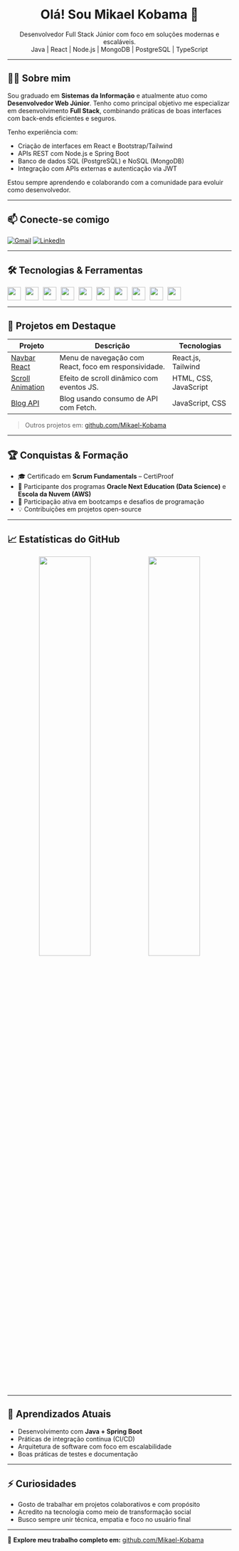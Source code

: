 <h1 align="center">Olá! Sou Mikael Kobama 👋</h1>

<p align="center">
Desenvolvedor Full Stack Júnior com foco em soluções modernas e escaláveis.<br>
Java | React | Node.js | MongoDB | PostgreSQL | TypeScript
</p>

---

## 👨‍💻 Sobre mim

Sou graduado em **Sistemas da Informação** e atualmente atuo como **Desenvolvedor Web Júnior**. Tenho como principal objetivo me especializar em desenvolvimento **Full Stack**, combinando práticas de boas interfaces com back-ends eficientes e seguros.

Tenho experiência com:
- Criação de interfaces em React e Bootstrap/Tailwind
- APIs REST com Node.js e Spring Boot
- Banco de dados SQL (PostgreSQL) e NoSQL (MongoDB)
- Integração com APIs externas e autenticação via JWT

Estou sempre aprendendo e colaborando com a comunidade para evoluir como desenvolvedor.

---

## 📫 Conecte-se comigo

[![Gmail](https://img.shields.io/badge/Gmail-%23333?style=for-the-badge&logo=gmail&logoColor=white)](mailto:kobama.mikael@gmail.com)
[![LinkedIn](https://img.shields.io/badge/LinkedIn-%230077B5?style=for-the-badge&logo=linkedin&logoColor=white)](https://www.linkedin.com/in/mikael-kobama-433b76212)

---

## 🛠️ Tecnologias & Ferramentas

<div align="left" style="display: flex; flex-wrap: wrap; gap: 10px;">
  <img src="https://cdn.jsdelivr.net/gh/devicons/devicon/icons/javascript/javascript-original.svg" height="30" width="30"/>
  <img src="https://cdn.jsdelivr.net/gh/devicons/devicon/icons/typescript/typescript-original.svg" height="30" width="30"/>
  <img src="https://cdn.jsdelivr.net/gh/devicons/devicon/icons/react/react-original.svg" height="30" width="30"/>
  <img src="https://cdn.jsdelivr.net/gh/devicons/devicon/icons/nodejs/nodejs-original.svg" height="30" width="30"/>
  <img src="https://cdn.jsdelivr.net/gh/devicons/devicon/icons/java/java-original.svg" height="30" width="30"/>
  <img src="https://cdn.jsdelivr.net/gh/devicons/devicon/icons/spring/spring-original.svg" height="30" width="30"/>
  <img src="https://cdn.jsdelivr.net/gh/devicons/devicon/icons/mongodb/mongodb-original.svg" height="30" width="30"/>
  <img src="https://cdn.jsdelivr.net/gh/devicons/devicon/icons/postgresql/postgresql-original.svg" height="30" width="30"/>
  <img src="https://cdn.jsdelivr.net/gh/devicons/devicon/icons/docker/docker-original.svg" height="30" width="30"/>
  <img src="https://cdn.jsdelivr.net/gh/devicons/devicon/icons/git/git-original.svg" height="30" width="30"/>
</div>

---

## 📂 Projetos em Destaque

| Projeto | Descrição | Tecnologias |
|--------|-----------|-------------|
| [Navbar React](https://github.com/Mikael-Kobama/navbar-app-react) | Menu de navegação com React, foco em responsividade. | React.js, Tailwind |
| [Scroll Animation](https://github.com/Mikael-Kobama/Two-Sided-Scroll-Animation) | Efeito de scroll dinâmico com eventos JS. | HTML, CSS, JavaScript |
| [Blog API](https://github.com/Mikael-Kobama/Blog-with-Fetch-API) | Blog usando consumo de API com Fetch. | JavaScript, CSS |

> Outros projetos em: [github.com/Mikael-Kobama](https://github.com/Mikael-Kobama)

---

## 🏆 Conquistas & Formação

- 🎓 Certificado em **Scrum Fundamentals** – CertiProof  
- 🚀 Participante dos programas **Oracle Next Education (Data Science)** e **Escola da Nuvem (AWS)**  
- 📘 Participação ativa em bootcamps e desafios de programação  
- 💡 Contribuições em projetos open-source

---

## 📈 Estatísticas do GitHub

<p align="center">
  <img src="https://github-readme-stats.vercel.app/api?username=Mikael-Kobama&theme=default&show_icons=true&hide_border=false&include_all_commits=true" width="48%"/>
  <img src="https://github-readme-stats.vercel.app/api/top-langs/?username=Mikael-Kobama&layout=compact&hide_border=false" width="48%"/>
</p>

---

## 🚀 Aprendizados Atuais

- Desenvolvimento com **Java + Spring Boot**
- Práticas de integração contínua (CI/CD)
- Arquitetura de software com foco em escalabilidade
- Boas práticas de testes e documentação

---

## ⚡ Curiosidades

- Gosto de trabalhar em projetos colaborativos e com propósito  
- Acredito na tecnologia como meio de transformação social  
- Busco sempre unir técnica, empatia e foco no usuário final  

---

🔗 **Explore meu trabalho completo em:** [github.com/Mikael-Kobama](https://github.com/Mikael-Kobama)
